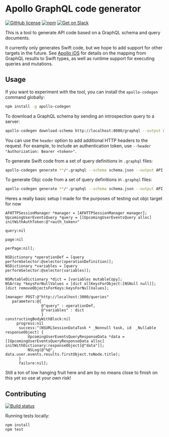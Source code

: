 # Apollo GraphQL code generator

[![GitHub license](https://img.shields.io/badge/license-MIT-lightgrey.svg?maxAge=2592000)](https://raw.githubusercontent.com/apollostack/apollo-ios/master/LICENSE) [![npm](https://img.shields.io/npm/v/apollo-codegen.svg)](https://www.npmjs.com/package/apollo-codegen) [![Get on Slack](https://img.shields.io/badge/slack-join-orange.svg)](http://www.apollostack.com/#slack)

This is a tool to generate API code based on a GraphQL schema and query documents.

It currently only generates Swift code, but we hope to add support for other targets in the future. See [Apollo iOS](https://github.com/apollostack/apollo-ios) for details on the mapping from GraphQL results to Swift types, as well as runtime support for executing queries and mutations.

## Usage

If you want to experiment with the tool, you can install the `apollo-codegen` command globally:

```sh
npm install -g apollo-codegen
```

To download a GraphQL schema by sending an introspection query to a server:

```sh
apollo-codegen download-schema http://localhost:8080/graphql --output schema.json
```

You can use the `header` option to add additional HTTP headers to the request. For example, to include an authentication token, use `--header "Authorization: Bearer <token>"`.

To generate Swift code from a set of query definitions in `.graphql` files:

```sh
apollo-codegen generate **/*.graphql --schema schema.json --output API --target swift
```


To generate Objc code from a set of query definitions in `.graphql` files:

```sh
apollo-codegen generate **/*.graphql --schema schema.json --output API --target objc
```


Heres a really basic setup I made for the purposes of testing out objc target for now

```objc
AFHTTPSessionManager *manager = [AFHTTPSessionManager manager];
UpcomingUserEventsQuery *query = [[UpcomingUserEventsQuery alloc] initWithAuthToken:@"<auth_token>"
                                                                              query:nil
                                                                               page:nil
                                                                            perPage:nil];

NSDictionary *operationDef = [query performSelector:@selector(operationDefinition)];
NSDictionary *variables = [query performSelector:@selector(variables)];

NSMutableDictionary *dict = [variables mutableCopy];
NSArray *keysForNullValues = [dict allKeysForObject:[NSNull null]];
[dict removeObjectsForKeys:keysForNullValues];

[manager POST:@"http://localhost:3000/queries"
   parameters:@{
                @"query" : operationDef,
                @"variables" : dict
                }
constructingBodyWithBlock:nil
     progress:nil
      success:^(NSURLSessionDataTask * _Nonnull task, id  _Nullable responseObject) {
          UpcomingUserEventsQueryResponseData *data = [[UpcomingUserEventsQueryResponseData alloc] initWithDictionary:responseObject[@"data"]];
          NSLog(@"%@", data.user.events.results.firstObject.toNode.title);
      }
      failure:nil];
```

Still a ton of low hanging fruit here and am by no means close to finish on this yet so use at your own risk!

## Contributing

[![Build status](https://travis-ci.org/apollostack/apollo-codegen.svg?branch=master)](https://travis-ci.org/apollostack/apollo-codegen)

Running tests locally:

```
npm install
npm test
```
